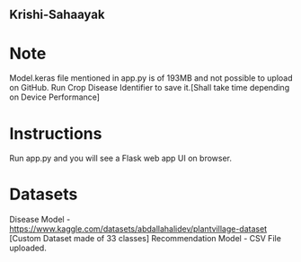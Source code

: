 ## Krishi-Sahaayak

# Note
Model.keras file mentioned in app.py is of 193MB and not possible to upload on GitHub.
Run Crop Disease Identifier to save it.[Shall take time depending on Device Performance]

# Instructions
Run app.py and you will see a Flask web app UI on browser.

# Datasets
Disease Model - https://www.kaggle.com/datasets/abdallahalidev/plantvillage-dataset [Custom Dataset made of 33 classes]
Recommendation Model - CSV File uploaded.

